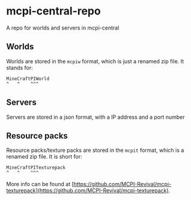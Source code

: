 # mcpi-central-repo
A repo for worlds and servers in mcpi-central

## Worlds
Worlds are stored in the `mcpiw` format, which is just a renamed zip file. It stands for:  
```
MineCraftPIWorld
^   ^    ^^^
```

## Servers
Servers are stored in a json format, with a IP address and a port number

## Resource packs
Resource packs/texture packs are stored in the `mcpit` format, which is a renamed zip file. It is short for:  
```
MineCraftPITexturepack
^   ^    ^^^
```

More info can be found at [https://github.com/MCPI-Revival/mcpi-texturepack](https://github.com/MCPI-Revival/mcpi-texturepack).
